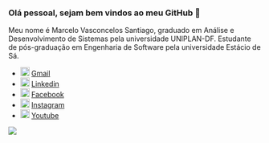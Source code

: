 ### Olá pessoal, sejam bem vindos ao meu GitHub 👋


  Meu nome é Marcelo Vasconcelos Santiago, graduado em Análise e Desenvolvimento de Sistemas pela universidade UNIPLAN-DF.
  Estudante de pós-graduação em Engenharia de Software pela universidade Estácio de Sá.
  
<ul>
  <li>
    <img src="https://img.icons8.com/doodle/48/000000/email--v1.png" width="18" alt="email"/>
    <a href="mailto:marcelosantiagok@gmail.com" target="_blank">Gmail</a>
  </li>
  <li>
    <img src="https://img.icons8.com/doodle/48/000000/linkedin--v2.png" width="18" alt="linkedin"/>
    <a href="https://www.linkedin.com/in/marcelo-santiago-b94491160" target="_blank">Linkedin</a>
  </li>
  <li>
    <img src="https://img.icons8.com/doodle/48/000000/facebook-new.png" width="18" alt="Facebook"/>            
    <a href="https://www.facebook.com/marcelosantiagok/" target="_blank">Facebook</a>
  </li> 
  <li>
    <img src="https://img.icons8.com/doodle/50/000000/instagram-new.png" width="18" alt="Instagram"/> 
    <a href="https://www.instagram.com/marcelosantiagok/" target="_blank">Instagram</a>
  </li>
  <li>
    <img src="https://img.icons8.com/plasticine/100/000000/youtube.png" width="18" alt="Instagram"/> 
    <a href="https://www.youtube.com/channel/UCpTVUmvnCbpnWv-nI-tjKOw" target="_blank">Youtube</a>
  </li>


</ul>

![](https://github-readme-stats.vercel.app/api?username=marcelosantiagok)



